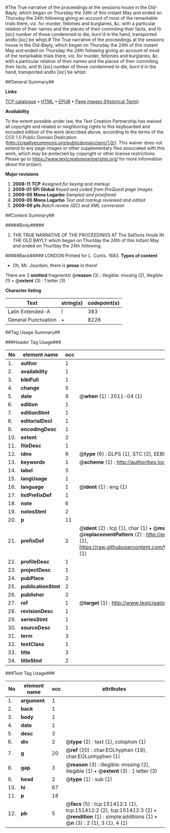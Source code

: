 #The True narrative of the proceedings at the sessions house in the Old-Bayly, which began on Thursday the 24th of this instant May and ended on Thursday the 24th following giving an account of most of the remarkable trials there, viz. for murder, fellonies and burglaries, &c. with a particular relation of their names and the places of their commiting their facts, and th [sic] number of those condemned to die, burn'd in the hand, transported andto [sic] be whipt.#
The True narrative of the proceedings at the sessions house in the Old-Bayly, which began on Thursday the 24th of this instant May and ended on Thursday the 24th following giving an account of most of the remarkable trials there, viz. for murder, fellonies and burglaries, &c. with a particular relation of their names and the places of their commiting their facts, and th [sic] number of those condemned to die, burn'd in the hand, transported andto [sic] be whipt.

##General Summary##

**Links**

[TCP catalogue](http://www.ota.ox.ac.uk/tcp/)  • 
[HTML](http://tei.it.ox.ac.uk/tcp/Texts-HTML/free/A95/A95114.html)  • 
[EPUB](http://tei.it.ox.ac.uk/tcp/Texts-EPUB/free/A95/A95114.epub) • 
[Page images (Historical Texts)](https://historicaltexts.jisc.ac.uk/eebo-42475254e)

**Availability**

To the extent possible under law, the Text Creation Partnership has waived all copyright and related or neighboring rights to this keyboarded and encoded edition of the work described above, according to the terms of the CC0 1.0 Public Domain Dedication (http://creativecommons.org/publicdomain/zero/1.0/). This waiver does not extend to any page images or other supplementary files associated with this work, which may be protected by copyright or other license restrictions. Please go to https://www.textcreationpartnership.org/ for more information about the project.

**Major revisions**

1. __2008-11__ __TCP__ *Assigned for keying and markup*
1. __2009-01__ __SPi Global__ *Keyed and coded from ProQuest page images*
1. __2009-05__ __Mona Logarbo__ *Sampled and proofread*
1. __2009-05__ __Mona Logarbo__ *Text and markup reviewed and edited*
1. __2009-09__ __pfs__ *Batch review (QC) and XML conversion*

##Content Summary##

#####Body#####

1. THE TRUE NARRATIVE OF THE PROCEEDINGS AT The Seſſions Houſe IN THE OLD BAYLY which began on Thurſday the 24th of this Inſtant May and ended on Thurſday the 24th following;

#####Back#####
LONDON Printed for L. Curtis. 1683.
**Types of content**

  * Oh, Mr. Jourdain, there is **prose** in there!

There are 3 **omitted** fragments! 
 @__reason__ (3) : illegible: missing (2), illegible (1)  •  @__extent__ (3) : 1 letter (3)

**Character listing**


|Text|string(s)|codepoint(s)|
|---|---|---|
|Latin Extended-A|ſ|383|
|General Punctuation|•|8226|

##Tag Usage Summary##

###Header Tag Usage###

|No|element name|occ|attributes|
|---|---|---|---|
|1.|__author__|1||
|2.|__availability__|1||
|3.|__biblFull__|1||
|4.|__change__|5||
|5.|__date__|8| @__when__ (1) : 2011-04 (1)|
|6.|__edition__|1||
|7.|__editionStmt__|1||
|8.|__editorialDecl__|1||
|9.|__encodingDesc__|1||
|10.|__extent__|2||
|11.|__fileDesc__|1||
|12.|__idno__|6| @__type__ (6) : DLPS (1), STC (2), EEBO-CITATION (1), OCLC (1), VID (1)|
|13.|__keywords__|1| @__scheme__ (1) : http://authorities.loc.gov/ (1)|
|14.|__label__|5||
|15.|__langUsage__|1||
|16.|__language__|1| @__ident__ (1) : eng (1)|
|17.|__listPrefixDef__|1||
|18.|__note__|6||
|19.|__notesStmt__|2||
|20.|__p__|11||
|21.|__prefixDef__|2| @__ident__ (2) : tcp (1), char (1)  •  @__matchPattern__ (2) : ([0-9\-]+):([0-9IVX]+) (1), (.+) (1)  •  @__replacementPattern__ (2) : http://eebo.chadwyck.com/downloadtiff?vid=$1&page=$2 (1), https://raw.githubusercontent.com/textcreationpartnership/Texts/master/tcpchars.xml#$1 (1)|
|22.|__profileDesc__|1||
|23.|__projectDesc__|1||
|24.|__pubPlace__|2||
|25.|__publicationStmt__|2||
|26.|__publisher__|2||
|27.|__ref__|1| @__target__ (1) : http://www.textcreationpartnership.org/docs/. (1)|
|28.|__revisionDesc__|1||
|29.|__seriesStmt__|1||
|30.|__sourceDesc__|1||
|31.|__term__|3||
|32.|__textClass__|1||
|33.|__title__|3||
|34.|__titleStmt__|2||


###Text Tag Usage###

|No|element name|occ|attributes|
|---|---|---|---|
|1.|__argument__|1||
|2.|__back__|1||
|3.|__body__|1||
|4.|__date__|1||
|5.|__desc__|3||
|6.|__div__|2| @__type__ (2) : text (1), colophon (1)|
|7.|__g__|20| @__ref__ (20) : char:EOLhyphen (19), char:EOLunhyphen (1)|
|8.|__gap__|3| @__reason__ (3) : illegible: missing (2), illegible (1)  •  @__extent__ (3) : 1 letter (3)|
|9.|__head__|2| @__type__ (1) : sub (1)|
|10.|__hi__|67||
|11.|__p__|18||
|12.|__pb__|5| @__facs__ (5) : tcp:151412:1 (1), tcp:151412:2 (2), tcp:151412:3 (2)  •  @__rendition__ (1) : simple:additions (1)  •  @__n__ (3) : 2 (1), 3 (1), 4 (1)|
